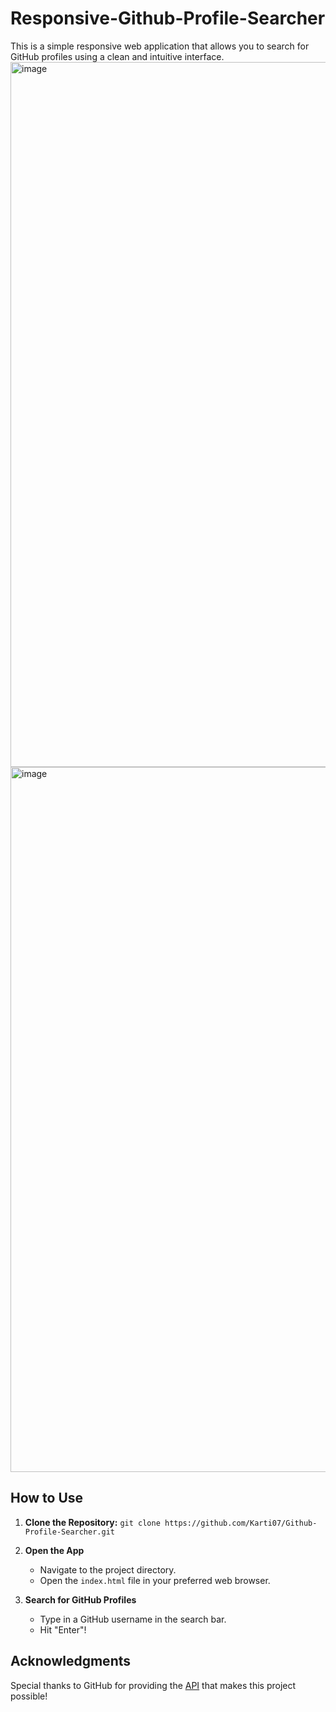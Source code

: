 # Responsive-Github-Profile-Searcher
This is a simple responsive web application that allows you to search for GitHub profiles using a clean and intuitive interface.
<img width="1128" alt="image" src="https://github.com/Karti07/Responsive-Github-Profile-Searcher/assets/125097553/b15363f6-82f8-4afb-8171-ea7e27cb734d">
<img width="1128" alt="image" src="https://github.com/Karti07/Responsive-Github-Profile-Searcher/assets/125097553/d752a66e-bef7-46b0-a5c1-ee724e2d25ef">

## How to Use
1. **Clone the Repository:**
   ```git clone https://github.com/Karti07/Github-Profile-Searcher.git```

2. **Open the App**
     - Navigate to the project directory.
     - Open the `index.html` file in your preferred web browser.

3. **Search for GitHub Profiles**
     - Type in a GitHub username in the search bar.
     - Hit "Enter"!


## Acknowledgments
Special thanks to GitHub for providing the [API](https://docs.github.com/rest) that makes this project possible!
